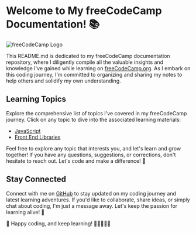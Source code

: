# Welcome to My freeCodeCamp Documentation! 📚

![freeCodeCamp Logo](https://upload.wikimedia.org/wikipedia/commons/3/39/FreeCodeCamp_logo.png)

This README.md is dedicated to my freeCodeCamp documentation repository, where I diligently compile all the valuable insights and knowledge I've gained while learning on [freeCodeCamp.org](https://www.freecodecamp.org/). As I embark on this coding journey, I'm committed to organizing and sharing my notes to help others and solidify my own understanding.

## Learning Topics

Explore the comprehensive list of topics I've covered in my freeCodeCamp journey. Click on any topic to dive into the associated learning materials:

- [JavaScript](./JavaScript)
- [Front End Libraries](./Front_End_Libraries)
<!-- - [Data Visualization](./Data_Visualization)
- [Apis and Microservices](./Apis_and_Microservices)
- [Quality Assurance](./Quality_Assurance)
- [Scientific Computing with Python](./Scientific_Computing_with_Python)
- [Data Analysis with Python](./Data_Analysis_with_Python)
- [Information Security](./Information_Security)
- [Coding Interview Prep](./Coding_Interview_Prep) -->

Feel free to explore any topic that interests you, and let's learn and grow together! If you have any questions, suggestions, or corrections, don't hesitate to reach out. Let's code and make a difference! 💪

## Stay Connected

Connect with me on [GitHub](https://github.com/YourGitHubUsername) to stay updated on my coding journey and latest learning adventures. If you'd like to collaborate, share ideas, or simply chat about coding, I'm just a message away. Let's keep the passion for learning alive! 🚀

💌 Happy coding, and keep learning! 🎉👩‍💻👨‍💻
